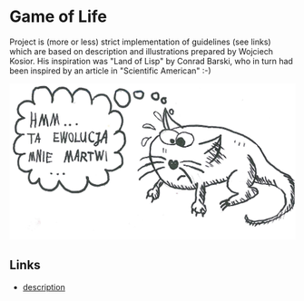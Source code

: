 # Game of Life

Project is (more or less) strict implementation of guidelines (see links) which are based on description and illustrations prepared by Wojciech Kosior.
His inspiration was "Land of Lisp" by Conrad Barski, who in turn had been inspired by an article in "Scientific American" :-)

<img src="pictures/zwierzak.jpg"/>

## Links
- [description](https://github.com/apohllo/obiektowe-lab/tree/master/lab8)
